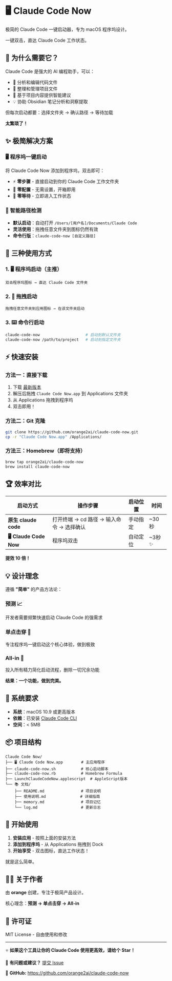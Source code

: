 # 🖥 Claude Code Now

极简的 Claude Code 一键启动器，专为 macOS 程序坞设计。

一键双击，直达 Claude Code 工作状态。

## 🎯 为什么需要它？

Claude Code 是强大的 AI 编程助手，可以：
- 📝 分析和编辑代码文件
- 📁 整理和管理项目文件
- 🧠 基于项目内容提供智能建议
- 💡 协助 Obsidian 笔记分析和洞察提取

但每次启动都要：选择文件夹 → 确认路径 → 等待加载

**太繁琐了！**

## ✨ 极简解决方案

### 🖥 程序坞一键启动
将 Claude Code Now 添加到程序坞，双击即可：
- ⚡ **零步骤** - 直接启动到你的 Claude Code 工作文件夹
- 🎯 **零配置** - 无需设置，开箱即用
- 🚀 **零等待** - 立即进入工作状态

### 📁 智能路径检测
- **默认启动**：自动打开 `/Users/[用户名]/Documents/Claude Code`
- **灵活使用**：拖拽任意文件夹到图标仍然有效
- **命令行版**：`claude-code-now [自定义路径]`

## 🎯 三种使用方式

### 1. 🖥 程序坞启动（主推）
```
双击程序坞图标 → 直达 Claude Code 文件夹
```

### 2. 📂 拖拽启动
```
拖拽任意文件夹到应用图标 → 在该文件夹启动
```

### 3. ⌨️ 命令行启动
```bash
claude-code-now                    # 启动到默认文件夹
claude-code-now /path/to/project   # 启动到指定文件夹
```

## ⚡ 快速安装

### 方法一：直接下载
1. 下载 [最新版本](https://github.com/orange2ai/claude-code-now/releases)
2. 解压后拖拽 `Claude Code Now.app` 到 Applications 文件夹
3. 从 Applications 拖拽到程序坞
4. 双击即用！

### 方法二：Git 克隆
```bash
git clone https://github.com/orange2ai/claude-code-now.git
cp -r "Claude Code Now.app" /Applications/
```

### 方法三：Homebrew（即将支持）
```bash
brew tap orange2ai/claude-code-now
brew install claude-code-now
```

## 🏆 效率对比

| 启动方式 | 操作步骤 | 启动位置 | 时间 |
|---------|----------|----------|------|
| **原生 claude code** | 打开终端 → cd 路径 → 输入命令 → 选择确认 | 手动指定 | ~30秒 |
| **🖥 Claude Code Now** | 程序坞双击 | 自动定位 | ~3秒 ✨ |

**提效 10 倍！**

## 💡 设计理念

遵循 **"简单"** 的产品方法论：

### 预测 📈
开发者需要频繁快速启动 Claude Code 的强需求

### 单点击穿 🎯
专注程序坞一键启动这个核心体验，做到极致

### All-in 💪
投入所有精力简化启动流程，删除一切冗余功能

**结果：一个功能，做到完美。**

## 🔧 系统要求

- **系统**：macOS 10.9 或更高版本
- **依赖**：已安装 [Claude Code CLI](https://docs.claude.com/en/docs/claude-code)
- **空间**：< 5MB

## 📦 项目结构

```
Claude Code Now/
├── 🖥 Claude Code Now.app        # 主应用程序
├── claude-code-now.sh           # 核心启动脚本
├── claude-code-now.rb           # Homebrew Formula
├── LaunchClaudeCodeNow.applescript  # AppleScript版本
└── 📚 文档/
    ├── README.md                # 项目说明
    ├── 使用说明.md               # 详细指南
    ├── memory.md                # 项目记忆
    └── log.md                   # 更新日志
```

## 🚀 开始使用

1. **安装应用** - 按照上面的安装方法
2. **添加到程序坞** - 从 Applications 拖拽到 Dock
3. **开始享受** - 双击图标，直达工作状态！

就是这么简单。

## 👨‍💼 关于作者

由 **orange** 创建，专注于极简产品设计。

核心理念：**预测 → 单点击穿 → All-in**

## 📄 许可证

MIT License - 自由使用和修改

---

⭐ **如果这个工具让你的 Claude Code 使用更高效，请给个 Star！**

💬 **有问题或建议？** [提交 Issue](https://github.com/orange2ai/claude-code-now/issues)

🔗 **GitHub:** https://github.com/orange2ai/claude-code-now